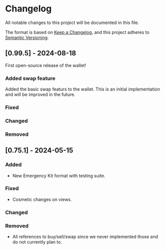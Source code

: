 # Changelog

All notable changes to this project will be documented in this file.

The format is based on [Keep a Changelog](https://keepachangelog.com/en/1.1.0/),
and this project adheres to [Semantic Versioning](https://semver.org/spec/v2.0.0.html).

## [0.99.5] - 2024-08-18

First open-source release of the wallet!

### Added swap feature

Added the basic swap featurs to the wallet. This is an initial implementation and will be improved in the future.


### Fixed


### Changed


### Removed


## [0.75.1] - 2024-05-15

### Added

- New Emergency Kit format with testing suite.

### Fixed

- Cosmetic changes on views.

### Changed



### Removed

- All references to buy/sell/swap since we never implemented those and do not currently plan to.

